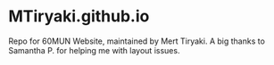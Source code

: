 # MTiryaki.github.io

Repo for 60MUN Website, maintained by Mert Tiryaki.
A big thanks to Samantha P. for helping me with layout issues.
